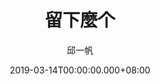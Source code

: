 ---
issue: 317
title: 留下麼个
author: 邱一帆
language: 四縣
date: 2019-03-14T00:00:00.000+08:00
topic: 抒懷
difficulty: 2
wikidata: Q98096203
wikidata_link: https://www.wikidata.org/wiki/Q98096203
author_wikidata_link: https://www.wikidata.org/wiki/Q98096293
author_wikidata: Q98096293
---